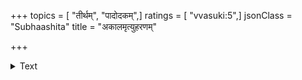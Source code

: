 +++
topics = [ "तीर्थम्", "पादोदकम्",]
ratings = [ "vvasuki:5",]
jsonClass = "Subhaashita"
title = "अकालमृत्युहरणम्"

+++

<details><summary>Text</summary>

अकालमृत्युहरणं सर्वव्याधिविनाशनम् ।  
विष्णोः पादोदकं पीत्वा पुनर्जन्म न विद्यते ॥
</details>
